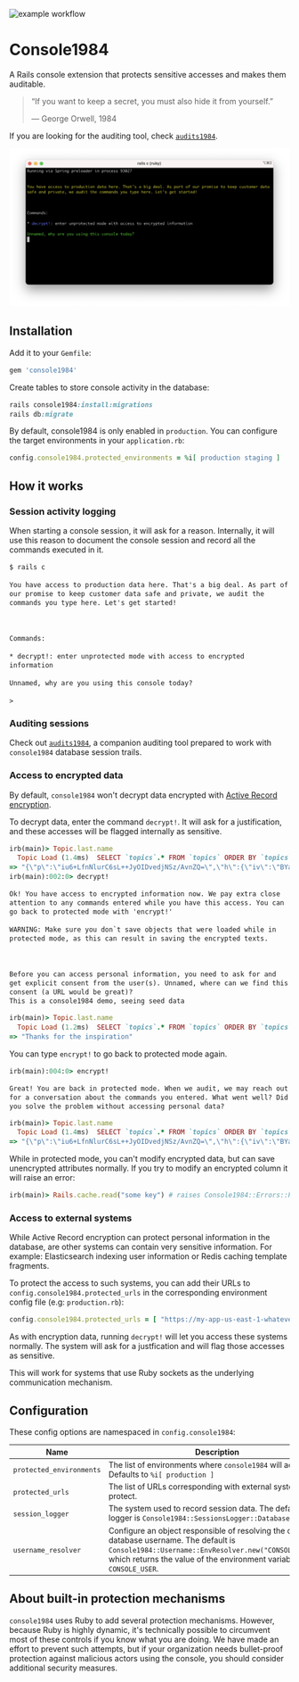 ![example workflow](https://github.com/basecamp/console1984/actions/workflows/build.yml/badge.svg)

# Console1984

A Rails console extension that protects sensitive accesses and makes them auditable.

> “If you want to keep a secret, you must also hide it from yourself.”
>
> ― George Orwell, 1984

If you are looking for the auditing tool, check [`audits1984`](https://github.com/basecamp/audits1984).

![console-session-reason](docs/images/console-session-reason.png)

## Installation

Add it to your `Gemfile`:

```ruby
gem 'console1984'
```

Create tables to store console activity in the database:

```ruby
rails console1984:install:migrations
rails db:migrate
```

By default, console1984 is only enabled in `production`. You can configure the target environments in your `application.rb`:

```ruby
config.console1984.protected_environments = %i[ production staging ]
```

## How it works

### Session activity logging

When starting a console session, it will ask for a reason. Internally, it will use this reason to document the console session and record all the commands executed in it.

```
$ rails c

You have access to production data here. That's a big deal. As part of our promise to keep customer data safe and private, we audit the commands you type here. Let's get started!



Commands:

* decrypt!: enter unprotected mode with access to encrypted information

Unnamed, why are you using this console today?

> 
```

### Auditing sessions

Check out [`audits1984`](https://github.com/basecamp/audits1984), a companion auditing tool prepared to work with `console1984` database session trails.

### Access to encrypted data

By default, `console1984` won't decrypt data encrypted with [Active Record encryption](https://edgeguides.rubyonrails.org/active_record_encryption.html).

To decrypt data, enter the command `decrypt!`. It will ask for a justification, and these accesses will be flagged internally as sensitive.

```ruby
irb(main)> Topic.last.name
  Topic Load (1.4ms)  SELECT `topics`.* FROM `topics` ORDER BY `topics`.`id` DESC LIMIT 1
=> "{\"p\":\"iu6+LfnNlurC6sL++JyOIDvedjNSz/AvnZQ=\",\"h\":{\"iv\":\"BYa86+JNM/LdkC18\",\"at\":\"r4sQNoSyIlAjJdZEKHVMow==\",\"k\":{\"p\":\"7L1l/5UiYsFQqqo4jfMZtLwp90KqcrIgS7HqgteVjuM=\",\"h\":{\"iv\":\"ItwRYxZAerKIoSZ8\",\"at\":\"ZUSNVfvtm4wAYWLBKRAx/g==\",\"e\":\"QVNDSUktOEJJVA==\"}},\"i\":\"OTdiOQ==\"}}"
irb(main):002:0> decrypt!
```

```text
Ok! You have access to encrypted information now. We pay extra close attention to any commands entered while you have this access. You can go back to protected mode with 'encrypt!'

WARNING: Make sure you don`t save objects that were loaded while in protected mode, as this can result in saving the encrypted texts.



Before you can access personal information, you need to ask for and get explicit consent from the user(s). Unnamed, where can we find this consent (a URL would be great)?
This is a console1984 demo, seeing seed data
```

```ruby
irb(main)> Topic.last.name
  Topic Load (1.2ms)  SELECT `topics`.* FROM `topics` ORDER BY `topics`.`id` DESC LIMIT 1
=> "Thanks for the inspiration"
```

You can type `encrypt!` to go back to protected mode again.

```ruby
irb(main):004:0> encrypt!
```

```
Great! You are back in protected mode. When we audit, we may reach out for a conversation about the commands you entered. What went well? Did you solve the problem without accessing personal data?
```

```ruby
irb(main)> Topic.last.name
  Topic Load (1.4ms)  SELECT `topics`.* FROM `topics` ORDER BY `topics`.`id` DESC LIMIT 1
=> "{\"p\":\"iu6+LfnNlurC6sL++JyOIDvedjNSz/AvnZQ=\",\"h\":{\"iv\":\"BYa86+JNM/LdkC18\",\"at\":\"r4sQNoSyIlAjJdZEKHVMow==\",\"k\":{\"p\":\"7L1l/5UiYsFQqqo4jfMZtLwp90KqcrIgS7HqgteVjuM=\",\"h\":{\"iv\":\"ItwRYxZAerKIoSZ8\",\"at\":\"ZUSNVfvtm4wAYWLBKRAx/g==\",\"e\":\"QVNDSUktOEJJVA==\"}},\"i\":\"OTdiOQ==\"}}"
```

While in protected mode, you can't modify encrypted data, but can save unencrypted attributes normally. If you try to modify an encrypted column it will raise an error:

```ruby
irb(main)> Rails.cache.read("some key") # raises Console1984::Errors::ProtectedConnection
```

### Access to external systems

While Active Record encryption can protect personal information in the database, are other systems can contain very sensitive information. For example: Elasticsearch indexing user information or Redis caching template fragments.

To protect the access to such systems, you can add their URLs to `config.console1984.protected_urls` in the corresponding environment config file (e.g: `production.rb`):

```ruby
config.console1984.protected_urls = [ "https://my-app-us-east-1-whatever.us-east-1.es.amazonaws.com", "redis://my-app-cache-1.whatever.cache.amazonaws.com:6379" ]
```

As with encryption data, running `decrypt!` will let you access these systems normally. The system will ask for a justfication and will flag those accesses as sensitive.

This will work for systems that use Ruby sockets as the underlying communication mechanism.

## Configuration

These config options are namespaced in `config.console1984`:

| Name                     | Description                                                  |
| ------------------------ | ------------------------------------------------------------ |
| `protected_environments` | The list of environments where `console1984` will act on. Defaults to `%i[ production ]` |
| `protected_urls`         | The list of URLs corresponding with external systems to protect. |
| `session_logger`         | The system used to record session data. The default logger is `Console1984::SessionsLogger::Database`. |
| `username_resolver`      | Configure an object responsible of resolving the current database username. The default is `Console1984::Username::EnvResolver.new("CONSOLE_USER")`, which returns the value of the environment variable `CONSOLE_USER`. |

## About built-in protection mechanisms

`console1984` uses Ruby to add several protection mechanisms. However, because Ruby is highly dynamic, it's technically possible to circumvent most of these controls if you know what you are doing. We have made an effort to prevent such attempts, but if your organization needs bullet-proof protection against malicious actors using the console, you should consider additional security measures.

